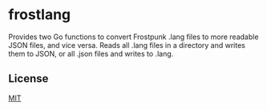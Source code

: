 # frostlang

Provides two Go functions to convert Frostpunk .lang files to more readable JSON files, and vice versa. Reads all .lang files in a directory and writes them to JSON, or all .json files and writes to .lang.

## License

[MIT](LICENSE)